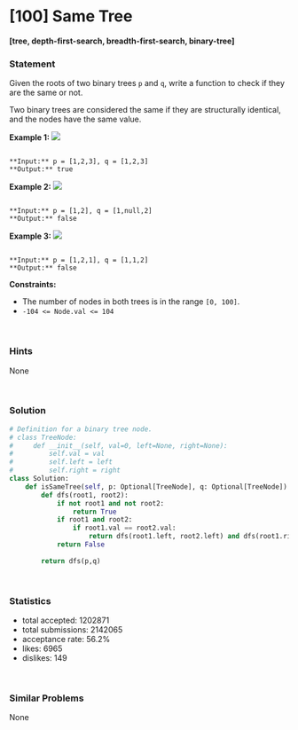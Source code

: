 # [100] Same Tree

**[tree, depth-first-search, breadth-first-search, binary-tree]**

### Statement

Given the roots of two binary trees `p` and `q`, write a function to check if they are the same or not.

Two binary trees are considered the same if they are structurally identical, and the nodes have the same value.


**Example 1:**
![](https://assets.leetcode.com/uploads/2020/12/20/ex1.jpg)

```

**Input:** p = [1,2,3], q = [1,2,3]
**Output:** true

```

**Example 2:**
![](https://assets.leetcode.com/uploads/2020/12/20/ex2.jpg)

```

**Input:** p = [1,2], q = [1,null,2]
**Output:** false

```

**Example 3:**
![](https://assets.leetcode.com/uploads/2020/12/20/ex3.jpg)

```

**Input:** p = [1,2,1], q = [1,1,2]
**Output:** false

```

**Constraints:**
* The number of nodes in both trees is in the range `[0, 100]`.
* `-104 <= Node.val <= 104`


<br>

### Hints

None

<br>

### Solution

```py
# Definition for a binary tree node.
# class TreeNode:
#     def __init__(self, val=0, left=None, right=None):
#         self.val = val
#         self.left = left
#         self.right = right
class Solution:
    def isSameTree(self, p: Optional[TreeNode], q: Optional[TreeNode]) -> bool:
        def dfs(root1, root2):
            if not root1 and not root2:
                return True
            if root1 and root2:
                if root1.val == root2.val:
                    return dfs(root1.left, root2.left) and dfs(root1.right, root2.right)
            return False
            
        return dfs(p,q)
```

<br>

### Statistics

- total accepted: 1202871
- total submissions: 2142065
- acceptance rate: 56.2%
- likes: 6965
- dislikes: 149

<br>

### Similar Problems

None
